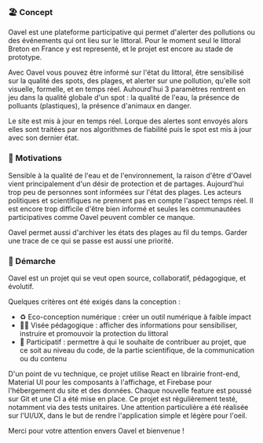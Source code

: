 ### 🏖️ Concept

Oavel est une plateforme participative qui permet d'alerter des pollutions ou des événements qui ont lieu sur le littoral. Pour le moment seul le littoral Breton en France y est representé, et le projet est encore au stade de prototype.

Avec Oavel vous pouvez être informé sur l'état du littoral, être sensibilisé sur la qualité des spots, des plages, et alerter sur une pollution, qu'elle soit visuelle, formelle, et en temps réel. 
Auhourd'hui 3 paramètres rentrent en jeu dans la qualité globale d'un spot : la qualité de l'eau, la présence de polluants (plastiques), la présence d'animaux en danger.

Le site est mis à jour en temps réel. Lorque des alertes sont envoyés alors elles sont traitées par nos algorithmes de fiabilité puis le spot est mis à jour avec son dernier état. 

### 📢 Motivations

Sensible à la qualité de l'eau et de l'environnement, la raison d'être d'Oavel vient principalement d'un désir de protection et de partages. 
Aujourd'hui trop peu de personnes sont informées sur l'état des plages. Les acteurs politiques et scientifiques ne prennent pas en compte l'aspect temps réel. Il est encore trop difficile d'être bien informé et seules les communautées participatives comme Oavel peuvent combler ce manque. 

Oavel permet aussi d'archiver les états des plages au fil du temps. Garder une trace de ce qui se passe est aussi une priorité.

### 🧭 Démarche

Oavel est un projet qui se veut open source, collaboratif, pédagogique, et évolutif.

Quelques critères ont été exigés dans la conception : 

- ♻️ Eco-conception numérique : créer un outil numérique à faible impact 
- 🧑‍🏫 Visée pédagogique : afficher des informations pour sensibiliser, instruire et promouvoir la protection du littoral
- 🤝 Participatif : permettre à qui le souhaite de contribuer au projet, que ce soit au niveau du code, de la partie scientifique, de la communication ou du contenu

D'un point de vu technique, ce projet utilise React en librairie front-end, Material UI pour les composants à l'affichage, et Firebase pour l'hébergement du site et des données. Chaque nouvelle feature est poussé sur Git et une CI a été mise en place. Ce projet est régulièrement testé, notamment via des tests unitaires. 
Une attention particulière a été réalisée sur l'UI/UX, dans le but de rendre l'application simple et légère pour l'oeil. 

Merci pour votre attention envers Oavel et bienvenue !
